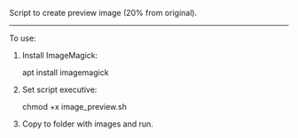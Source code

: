 Script to create preview image (20% from original).  

---
To use:  

1. Install ImageMagick:  

    apt install imagemagick
2. Set script executive:  

    chmod +x image_preview.sh
3. Copy to folder with images and run.  